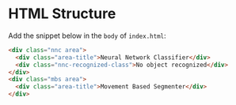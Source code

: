 # HTML Structure

Add the snippet below in the `body` of `index.html`:

```html
<div class="nnc area">
  <div class="area-title">Neural Network Classifier</div>
  <div class="nnc-recognized-class">No object recognized</div>
</div>
<div class="mbs area">
  <div class="area-title">Movement Based Segmenter</div>
</div>
```
